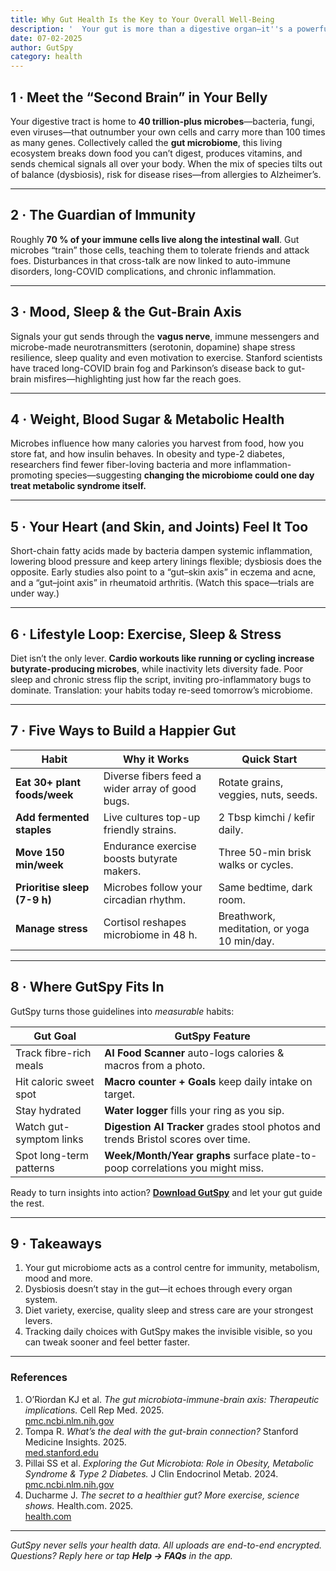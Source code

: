 ```yaml
---
title: Why Gut Health Is the Key to Your Overall Well-Being
description: '  Your gut is more than a digestive organ—it''s a powerful control center that shapes your immunity, mood, metabolism, and more. In this post, we explore the science behind the gut microbiome and share practical steps to improve your well-being through gut health.'
date: 07-02-2025
author: GutSpy
category: health
---
```


## 1 · Meet the “Second Brain” in Your Belly

Your digestive tract is home to **40 trillion-plus microbes**—bacteria, fungi, even viruses—that outnumber your own cells and carry more than 100 times as many genes. Collectively called the **gut microbiome**, this living ecosystem breaks down food you can’t digest, produces vitamins, and sends chemical signals all over your body. When the mix of species tilts out of balance (dysbiosis), risk for disease rises—from allergies to Alzheimer’s.

***

## 2 · The Guardian of Immunity

Roughly **70 % of your immune cells live along the intestinal wall**. Gut microbes “train” those cells, teaching them to tolerate friends and attack foes. Disturbances in that cross-talk are now linked to auto-immune disorders, long-COVID complications, and chronic inflammation.

***

## 3 · Mood, Sleep & the Gut-Brain Axis

Signals your gut sends through the **vagus nerve**, immune messengers and microbe-made neurotransmitters (serotonin, dopamine) shape stress resilience, sleep quality and even motivation to exercise. Stanford scientists have traced long-COVID brain fog and Parkinson’s disease back to gut-brain misfires—highlighting just how far the reach goes.

***

## 4 · Weight, Blood Sugar & Metabolic Health

Microbes influence how many calories you harvest from food, how you store fat, and how insulin behaves. In obesity and type-2 diabetes, researchers find fewer fiber-loving bacteria and more inflammation-promoting species—suggesting **changing the microbiome could one day treat metabolic syndrome itself.**

***

## 5 · Your Heart (and Skin, and Joints) Feel It Too

Short-chain fatty acids made by bacteria dampen systemic inflammation, lowering blood pressure and keep artery linings flexible; dysbiosis does the opposite. Early studies also point to a “gut–skin axis” in eczema and acne, and a “gut–joint axis” in rheumatoid arthritis. (Watch this space—trials are under way.)

***

## 6 · Lifestyle Loop: Exercise, Sleep & Stress

Diet isn’t the only lever. **Cardio workouts like running or cycling increase butyrate-producing microbes**, while inactivity lets diversity fade. Poor sleep and chronic stress flip the script, inviting pro-inflammatory bugs to dominate. Translation: your habits today re-seed tomorrow’s microbiome.

***

## 7 · Five Ways to Build a Happier Gut

| Habit                        | Why it Works                                    | Quick Start                                 |
| ---------------------------- | ----------------------------------------------- | ------------------------------------------- |
| **Eat 30+ plant foods/week** | Diverse fibers feed a wider array of good bugs. | Rotate grains, veggies, nuts, seeds.        |
| **Add fermented staples**    | Live cultures top-up friendly strains.          | 2 Tbsp kimchi / kefir daily.                |
| **Move 150 min/week**        | Endurance exercise boosts butyrate makers.      | Three 50-min brisk walks or cycles.         |
| **Prioritise sleep (7-9 h)** | Microbes follow your circadian rhythm.          | Same bedtime, dark room.                    |
| **Manage stress**            | Cortisol reshapes microbiome in 48 h.           | Breathwork, meditation, or yoga 10 min/day. |

***

## 8 · Where GutSpy Fits In

GutSpy turns those guidelines into *measurable* habits:

| Gut Goal                | GutSpy Feature                                                                    |
| ----------------------- | --------------------------------------------------------------------------------- |
| Track fibre-rich meals  | **AI Food Scanner** auto-logs calories & macros from a photo.                     |
| Hit caloric sweet spot  | **Macro counter + Goals** keep daily intake on target.                            |
| Stay hydrated           | **Water logger** fills your ring as you sip.                                      |
| Watch gut-symptom links | **Digestion AI Tracker** grades stool photos and trends Bristol scores over time. |
| Spot long-term patterns | **Week/Month/Year graphs** surface plate-to-poop correlations you might miss.     |

Ready to turn insights into action? **[Download GutSpy](https://apple.co/43azHhK)** and let your gut guide the rest.

***

## 9 · Takeaways

1. Your gut microbiome acts as a control centre for immunity, metabolism, mood and more.
2. Dysbiosis doesn’t stay in the gut—it echoes through every organ system.
3. Diet variety, exercise, quality sleep and stress care are your strongest levers.
4. Tracking daily choices with GutSpy makes the invisible visible, so you can tweak sooner and feel better faster.

***

### References

1. O’Riordan KJ et al. *The gut microbiota-immune-brain axis: Therapeutic implications.* Cell Rep Med. 2025.\
   [pmc.ncbi.nlm.nih.gov](https://pmc.ncbi.nlm.nih.gov/articles/PMC11970326/)
2. Tompa R. *What’s the deal with the gut-brain connection?* Stanford Medicine Insights. 2025.\
   [med.stanford.edu](https://med.stanford.edu/news/insights/2025/03/gut-brain-connection-long-covid-anxiety-parkinsons.html)
3. Pillai SS et al. *Exploring the Gut Microbiota: Role in Obesity, Metabolic Syndrome & Type 2 Diabetes.* J Clin Endocrinol Metab. 2024.\
   [pmc.ncbi.nlm.nih.gov](https://pmc.ncbi.nlm.nih.gov/articles/PMC11479700/)
4. Ducharme J. *The secret to a healthier gut? More exercise, science shows.* Health.com. 2025.\
   [health.com](https://www.health.com/exercise-gut-health-microbiome-research-11758399)

***

*GutSpy never sells your health data. All uploads are end-to-end encrypted. Questions? Reply here or tap **Help → FAQs** in the app.*
